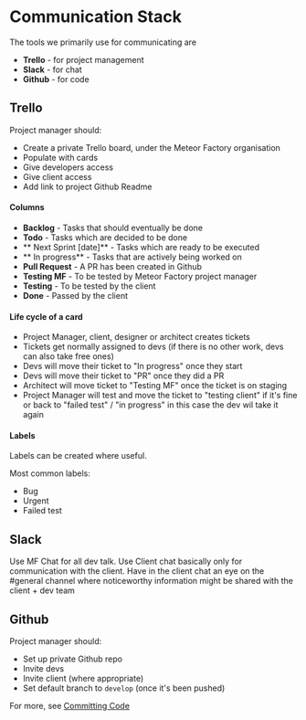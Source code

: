 # Communication Stack

The tools we primarily use for communicating are

* **Trello** - for project management
* **Slack** - for chat
* **Github** - for code

## Trello
Project manager should:
* Create a private Trello board, under the Meteor Factory organisation
* Populate with cards
* Give developers access
* Give client access
* Add link to project Github Readme

#### Columns
* **Backlog** - Tasks that should eventually be done
* **Todo** - Tasks which are decided to be done 
* ** Next Sprint [date]** - Tasks which are ready to be executed
* ** In progress** - Tasks that are actively being worked on
* **Pull Request** - A PR has been created in Github
* **Testing MF** - To be tested by Meteor Factory project manager
* **Testing** - To be tested by the client
* **Done** - Passed by the client

#### Life cycle of a card
* Project Manager, client, designer or architect creates tickets
* Tickets get normally assigned to devs (if there is no other work, devs can also take free ones)
* Devs will move their ticket to "In progress" once they start
* Devs will move their ticket to "PR" once they did a PR
* Architect will move ticket to "Testing MF" once the ticket is on staging
* Project Manager will test and move the ticket to "testing client" if it's fine or back to "failed test" / "in progress" in this case the dev wil take it again

#### Labels
Labels can be created where useful.

Most common labels:
* Bug
* Urgent
* Failed test

## Slack

Use MF Chat for all dev talk. Use Client chat basically only for communication with the client. Have in the client chat an eye on the #general channel where noticeworthy information might be shared with the client + dev team


## Github
Project manager should:
* Set up private Github repo
* Invite devs
* Invite client (where appropriate)
* Set default branch to `develop` (once it's been pushed)

For more, see [Committing Code](https://github.com/meteor-factory/processes/blob/master/Comitting%20Code.md)
